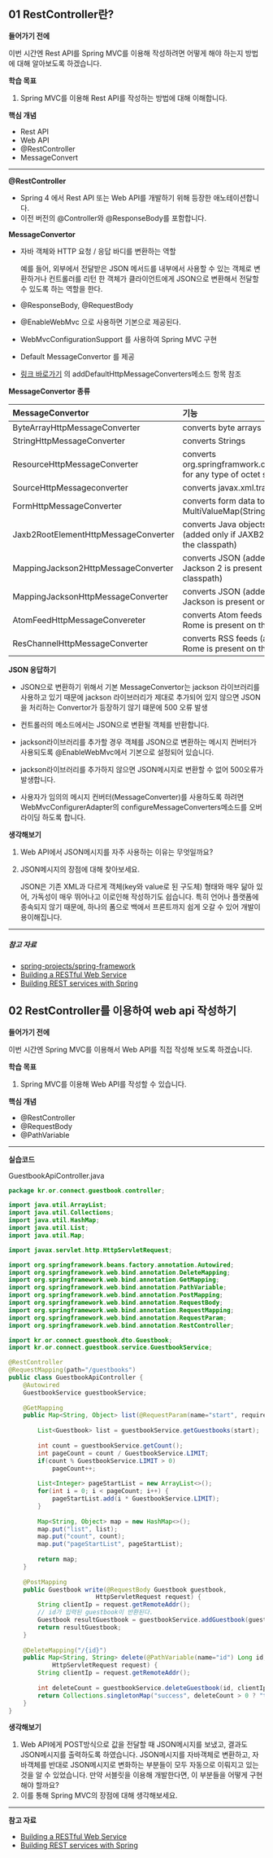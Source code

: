 ## 01 RestController란?

**들어가기 전에**

이번 시간엔 Rest API를 Spring MVC를 이용해 작성하려면 어떻게 해야 하는지 방법에 대해 알아보도록 하겠습니다.

 

**학습 목표**

1. Spring MVC를 이용해 Rest API를 작성하는 방법에 대해 이해합니다.

 

**핵심 개념**

- Rest API
- Web API
- @RestController
- MessageConvert

 

------



**@RestController**

- Spring 4 에서 Rest API 또는 Web API를 개발하기 위해 등장한 애노테이션합니다.
- 이전 버전의 @Controller와 @ResponseBody를 포함합니다.

  



**MessageConvertor**

- 자바 객체와 HTTP 요청 / 응답 바디를 변환하는 역할

  예를 들어, 외부에서 전달받은 JSON 메서드를 내부에서 사용할 수 있는 객체로 변환하거나 컨트롤러를 리턴 한 객체가 클라이언트에게 JSON으로 변환해서 전달할 수 있도록 하는 역할을 한다. 

- @ResponseBody, @RequestBody

- @EnableWebMvc 으로 사용하면 기본으로 제공된다.

- WebMvcConfigurationSupport 를 사용하여 Spring MVC 구현

- Default MessageConvertor 를 제공

- [링크 바로가기](https://github.com/spring-projects/spring-framework/blob/master/spring-webmvc/src/main/java/org/springframework/web/servlet/config/annotation/WebMvcConfigurationSupport.java) 의 addDefaultHttpMessageConverters메소드 항목 참조

 



**MessageConvertor 종류**

| MessageConvertor                     | 기능                                                         |
| :----------------------------------- | :----------------------------------------------------------- |
| ByteArrayHttpMessageConverter        | converts byte arrays                                         |
| StringHttpMessageConverter           | converts Strings                                             |
| ResourceHttpMessageConverter         | converts org.springframwork.core.io.Resource for any type of octet stream |
| SourceHttpMessageconverter           | converts javax.xml.tranform.Source                           |
| FormHttpMessageConverter             | converts form data to/form a MultiValueMap(String, String)   |
| Jaxb2RootElementHttpMessageConverter | converts Java objects to/form XML (added only if JAXB2 is present on the classpath) |
| MappingJackson2HttpMessageConverter  | converts JSON (added only if Jackson 2 is present on the classpath) |
| MappingJacksonHttpMessageConverter   | converts JSON (added only if Jackson  is present on the classpath) |
| AtomFeedHttpMessageConvereter        | converts Atom feeds (added only if Rome is present on the classpath) |
| ResChannelHttpMessageConverter       | converts RSS feeds (added only if Rome is present on the classpath) |





**JSON 응답하기**

- JSON으로 변환하기 위해서 기본 MessageConvertor는  jackson 라이브러리를 사용하고 있기 때문에 jackson 라이브러리가 제대로 추가되어 있지 않으면 JSON을 처리하는 Convertor가 등장하기 않기 떄문에 500 오류 발생

- 컨트롤러의 메소드에서는 JSON으로 변환될 객체를 반환합니다.
- jackson라이브러리를 추가할 경우 객체를 JSON으로 변환하는 메시지 컨버터가 사용되도록 @EnableWebMvc에서 기본으로 설정되어 있습니다.
- jackson라이브러리를 추가하지 않으면 JSON메시지로 변환할 수 없어 500오류가 발생합니다.
- 사용자가 임의의 메시지 컨버터(MessageConverter)를 사용하도록 하려면 WebMvcConfigurerAdapter의 configureMessageConverters메소드를 오버라이딩 하도록 합니다.

 

 

**생각해보기**

1. Web API에서 JSON메시지를 자주 사용하는 이유는 무엇일까요?

2. JSON메시지의 장점에 대해 찾아보세요.

   JSON은 기존 XML과 다르게 객체(key와 value로 된 구도체) 형태와 매우 닮아 있어, 가독성이 매우 뛰어나고 이로인해 작성하기도 쉽습니다. 특히 언어나 플랫폼에 종속되지 않기 때문에, 하나의 폼으로 백에서 프론트까지 쉽게 오갈 수 있어 개발이 용이해집니다.



------



##### 참고 자료

- [spring-projects/spring-framework](https://github.com/spring-projects/spring-framework/blob/master/spring-webmvc/src/main/java/org/springframework/web/servlet/config/annotation/WebMvcConfigurationSupport.java)
- [Building a RESTful Web Service](https://spring.io/guides/gs/rest-service/)
- [Building REST services with Spring](https://spring.io/guides/tutorials/bookmarks/)







## 02 RestController를 이용하여 web api 작성하기

**들어가기 전에**

이번 시간엔 Spring MVC를 이용해서 Web API를 직접 작성해 보도록 하겠습니다.

 

**학습 목표**

1. Spring MVC를 이용해 Web API를 작성할 수 있습니다.



**핵심 개념**

- @RestController
- @RequestBody
- @PathVariable



------



**실습코드**

GuestbookApiController.java

```java
package kr.or.connect.guestbook.controller;

import java.util.ArrayList;
import java.util.Collections;
import java.util.HashMap;
import java.util.List;
import java.util.Map;

import javax.servlet.http.HttpServletRequest;

import org.springframework.beans.factory.annotation.Autowired;
import org.springframework.web.bind.annotation.DeleteMapping;
import org.springframework.web.bind.annotation.GetMapping;
import org.springframework.web.bind.annotation.PathVariable;
import org.springframework.web.bind.annotation.PostMapping;
import org.springframework.web.bind.annotation.RequestBody;
import org.springframework.web.bind.annotation.RequestMapping;
import org.springframework.web.bind.annotation.RequestParam;
import org.springframework.web.bind.annotation.RestController;

import kr.or.connect.guestbook.dto.Guestbook;
import kr.or.connect.guestbook.service.GuestbookService;

@RestController
@RequestMapping(path="/guestbooks")
public class GuestbookApiController {
	@Autowired
	GuestbookService guestbookService;
	
	@GetMapping
	public Map<String, Object> list(@RequestParam(name="start", required=false, defaultValue="0") int start) {
		
		List<Guestbook> list = guestbookService.getGuestbooks(start);
		
		int count = guestbookService.getCount();
		int pageCount = count / GuestbookService.LIMIT;
		if(count % GuestbookService.LIMIT > 0)
			pageCount++;
		
		List<Integer> pageStartList = new ArrayList<>();
		for(int i = 0; i < pageCount; i++) {
			pageStartList.add(i * GuestbookService.LIMIT);
		}
		
		Map<String, Object> map = new HashMap<>();
		map.put("list", list);
		map.put("count", count);
		map.put("pageStartList", pageStartList);
		
		return map;
	}
	
	@PostMapping
	public Guestbook write(@RequestBody Guestbook guestbook,
						HttpServletRequest request) {
		String clientIp = request.getRemoteAddr();
		// id가 입력된 guestbook이 반환된다.
		Guestbook resultGuestbook = guestbookService.addGuestbook(guestbook, clientIp);
		return resultGuestbook;
	}
	
	@DeleteMapping("/{id}")
	public Map<String, String> delete(@PathVariable(name="id") Long id,
			HttpServletRequest request) {
		String clientIp = request.getRemoteAddr();
		
		int deleteCount = guestbookService.deleteGuestbook(id, clientIp);
		return Collections.singletonMap("success", deleteCount > 0 ? "true" : "false");
	}
}
```

 

 

**생각해보기**

1. Web API에게 POST방식으로 값을 전달할 때 JSON메시지를 보냈고, 결과도 JSON메시지를 출력하도록 하였습니다. JSON메시지를 자바객체로 변환하고, 자바객체를 반대로 JSON메시지로 변화하는 부분들이 모두 자동으로 이뤄지고 있는 것을 알 수 있었습니다. 만약 서블릿을 이용해 개발한다면, 이 부분들을 어떻게 구현해야 할까요?
2. 이를 통해 Spring MVC의 장점에 대해 생각해보세요.

 

------



**참고 자료**

- [Building a RESTful Web Service](https://spring.io/guides/gs/rest-service/)
- [Building REST services with Spring](https://spring.io/guides/tutorials/bookmarks/)